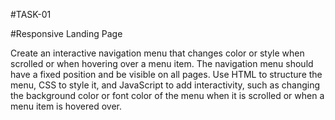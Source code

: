 #TASK-01

#Responsive Landing Page

Create an interactive navigation menu that changes color or style when scrolled or when hovering over a menu item. 
The navigation menu should have a fixed position and be visible on all pages. 
Use HTML to structure the menu, CSS to style it, and JavaScript to add interactivity, such as changing the background color 
or font color of the menu when it is scrolled or when a menu item is hovered over.

